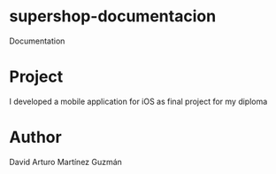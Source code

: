 # supershop-documentacion
Documentation

# Project
I developed a mobile application for iOS as final project for my diploma

# Author
David Arturo Martínez Guzmán
